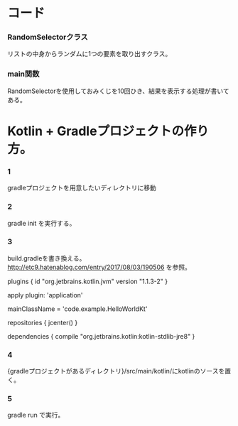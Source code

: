# コード
### RandomSelectorクラス
リストの中身からランダムに1つの要素を取り出すクラス。

### main関数
RandomSelectorを使用しておみくじを10回ひき、結果を表示する処理が書いてある。


# Kotlin + Gradleプロジェクトの作り方。
### 1
gradleプロジェクトを用意したいディレクトリに移動

### 2
gradle init
を実行する。

### 3
build.gradleを書き換える。
http://etc9.hatenablog.com/entry/2017/08/03/190506 を参照。

plugins {
id "org.jetbrains.kotlin.jvm" version "1.1.3-2"
}

apply plugin: 'application'

mainClassName = 'code.example.HelloWorldKt'

repositories {
jcenter()
}

dependencies {
compile "org.jetbrains.kotlin:kotlin-stdlib-jre8"
}

### 4
{gradleプロジェクトがあるディレクトリ}/src/main/kotlin/にkotlinのソースを置く。

### 5
gradle run
で実行。
